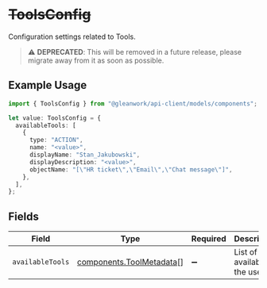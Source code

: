 # ~~ToolsConfig~~

Configuration settings related to Tools.

> :warning: **DEPRECATED**: This will be removed in a future release, please migrate away from it as soon as possible.

## Example Usage

```typescript
import { ToolsConfig } from "@gleanwork/api-client/models/components";

let value: ToolsConfig = {
  availableTools: [
    {
      type: "ACTION",
      name: "<value>",
      displayName: "Stan_Jakubowski",
      displayDescription: "<value>",
      objectName: "[\"HR ticket\",\"Email\",\"Chat message\"]",
    },
  ],
};
```

## Fields

| Field                                                                | Type                                                                 | Required                                                             | Description                                                          |
| -------------------------------------------------------------------- | -------------------------------------------------------------------- | -------------------------------------------------------------------- | -------------------------------------------------------------------- |
| `availableTools`                                                     | [components.ToolMetadata](../../models/components/toolmetadata.md)[] | :heavy_minus_sign:                                                   | List of tools available to the user.                                 |